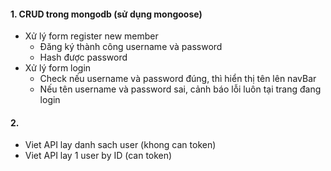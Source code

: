 #### 1. CRUD trong mongodb (sử dụng mongoose)
- Xử lý form register new member
  + Đăng ký thành công username và password
  + Hash được password
- Xử lý form login
  + Check nếu username và password đúng, thì hiển thị tên lên navBar
  + Nếu tên username và password sai, cảnh báo lỗi luôn tại trang đang login

#### 2.

- Viet API lay danh sach user (khong can token)
- Viet API lay 1 user by ID (can token)
